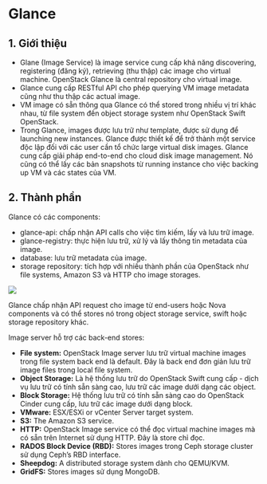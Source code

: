 # Glance
## 1. Giới thiệu
- Glane (Image Service) là image service cung cấp khả năng discovering, registering (đăng ký), retrieving (thu thập) các image cho virtual machine. OpenStack Glance là central repository cho virtual image.
- Glance cung cấp RESTful API cho phép querying VM image metadata cũng như thu thập các actual image.
- VM image có sẵn thông qua Glance có thể stored trong nhiều vị trí khác nhau, từ file system đến object storage system như OpenStack Swift OpenStack.
- Trong Glance, images được lưu trữ như template, được sử dụng để launching new instances. Glance được thiết kế để trở thành một service độc lập đối với các user cần tổ chức large virtual disk images. Glance cung cấp giải pháp end-to-end cho cloud disk image management. Nó cũng có thể lấy các bản snapshots từ running instance cho việc backing up VM và các states của VM.
## 2. Thành phần
Glance có các components:
- glance-api: chấp nhận API calls cho việc tìm kiếm, lấy và lưu trữ image.
- glance-registry: thực hiện lưu trữ, xử lý và lấy thông tin metadata của image.
- database: lưu trữ metadata của image.
- storage repository: tích hợp với nhiều thành phần của OpenStack như file systems, Amazon S3 và HTTP cho image storages.

<img src=https://i.imgur.com/sV262WV.png>

Glance chấp nhận API request cho image từ end-users hoặc Nova components và có thể stores nó trong object storage service, swift hoặc storage repository khác.

Image server hỗ trợ các back-end stores:

- **File system:** OpenStack Image server lưu trữ virtual machine images trong file system back end là default. Đây là back end đơn giản lưu trữ image files trong local file system.
- **Object Storage:** Là hệ thống lưu trữ do OpenStack Swift cung cấp - dịch vụ lưu trữ có tính sẵn sàng cao, lưu trữ các image dưới dạng các object.
- **Block Storage:** Hệ thống lưu trữ có tính sẵn sàng cao do OpenStack Cinder cung cấp, lưu trữ các image dưới dạng block.
- **VMware:** ESX/ESXi or vCenter Server target system.
- **S3:** The Amazon S3 service.
- **HTTP:** OpenStack Image service có thể đọc virtual machine images mà có sẵn trên Internet sử dụng HTTP. Đây là store chỉ đọc.
- **RADOS Block Device (RBD):** Stores images trong Ceph storage cluster sử dụng Ceph’s RBD interface.
- **Sheepdog:** A distributed storage system dành cho QEMU/KVM.
- **GridFS:** Stores images sử dụng MongoDB.
